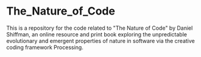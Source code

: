 # The_Nature_of_Code
This is a repository for the code related to "The Nature of Code" by Daniel Shiffman, an online resource and print book exploring the unpredictable evolutionary and emergent properties of nature in software via the creative coding framework Processing.
